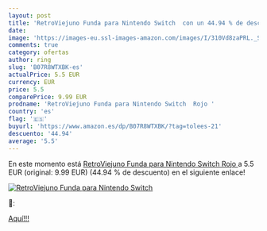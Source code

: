 ```yaml
---
layout: post
title: 'RetroViejuno Funda para Nintendo Switch  con un 44.94 % de descuento'
date: 
image: 'https://images-eu.ssl-images-amazon.com/images/I/310Vd8zaPRL._SL200_.jpg'
comments: true
category: ofertas
author: ring
slug: 'B07R8WTXBK-es'
actualPrice: 5.5 EUR
currency: EUR
price: 5.5
comparePrice: 9.99 EUR
prodname: 'RetroViejuno Funda para Nintendo Switch  Rojo '
country: 'es'
flag: '🇪🇸'
buyurl: 'https://www.amazon.es/dp/B07R8WTXBK/?tag=tolees-21'
descuento: '44.94'
average: '5.5'
---
```


En este momento está [RetroViejuno Funda para Nintendo Switch  Rojo ](https://www.amazon.es/dp/B07R8WTXBK/?tag=tolees-21) a 5.5 EUR (original: 9.99 EUR) (44.94 %  de descuento) en el siguiente enlace!

[![RetroViejuno Funda para Nintendo Switch ](https://images-eu.ssl-images-amazon.com/images/I/310Vd8zaPRL._SL200_.jpg)](https://www.amazon.es/dp/B07R8WTXBK/?tag=tolees-21)

🔎:


[Aquí!!!](https://www.amazon.es/dp/B07R8WTXBK/?tag=tolees-21)
